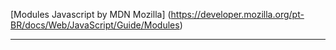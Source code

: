 [Modules Javascript by MDN Mozilla]
(https://developer.mozilla.org/pt-BR/docs/Web/JavaScript/Guide/Modules)

---
